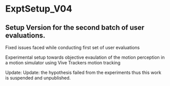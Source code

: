 # ExptSetup_V04
## Setup Version for the second batch of user evaluations.
Fixed issues faced while conducting first set of user evaluations

Experimental setup towards objective evaulation of the motion perception in a motion simulator using Vive Trackers motion tracking

Update: Update: the hypothesis failed from the experiments thus this work is suspended and unpublished.
